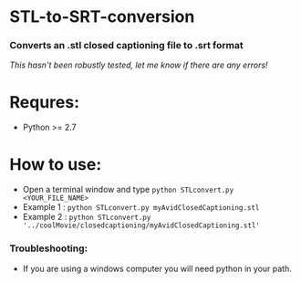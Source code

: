 # STL-to-SRT-conversion
### Converts an .stl closed captioning file to .srt format
*This hasn't been robustly tested, let me know if there are any errors!*

# Requres:
- Python >= 2.7

# How to use:
- Open a terminal window and type `python STLconvert.py <YOUR_FILE_NAME>`
- Example 1 : `python STLconvert.py myAvidClosedCaptioning.stl`
- Example 2 : `python STLconvert.py '../coolMovie/closedcaptioning/myAvidClosedCaptioning.stl'`

### Troubleshooting:
- If you are using a windows computer you will need python in your path.
